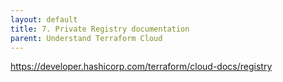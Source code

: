 ```yaml
---
layout: default
title: 7. Private Registry documentation
parent: Understand Terraform Cloud
---
```


https://developer.hashicorp.com/terraform/cloud-docs/registry